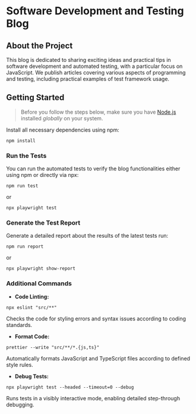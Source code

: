 # Software Development and Testing Blog

## About the Project

This blog is dedicated to sharing exciting ideas and practical tips in software development and automated testing, with a particular focus on JavaScript. We publish articles covering various aspects of programming and testing, including practical examples of test framework usage.

## Getting Started

> Before you follow the steps below, make sure you have [Node.js](https://nodejs.org/en/download/) installed _globally_ on your system.

Install all necessary dependencies using npm:

```
npm install
```

### Run the Tests

You can run the automated tests to verify the blog functionalities either using npm or directly via npx:

```
npm run test
```
or

```
npx playwright test
```

### Generate the Test Report

Generate a detailed report about the results of the latest tests run:

```
npm run report
```
or

```
npx playwright show-report
```

### Additional Commands

- **Code Linting:**

```
npx eslint "src/**"
```
Checks the code for styling errors and syntax issues according to coding standards.

- **Format Code:**

```
prettier --write "src/**/*.{js,ts}"
```
Automatically formats JavaScript and TypeScript files according to defined style rules.

- **Debug Tests:**

```
npx playwright test --headed --timeout=0 --debug
```
Runs tests in a visibly interactive mode, enabling detailed step-through debugging.

